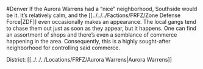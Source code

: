 #Denver 
If the Aurora Warrens had a “nice” neighborhood, Southside would be it. It’s relatively calm, and the [[../../../Factions/FRFZ/Zone Defense Force|ZDF]] even occasionally makes an appearance. The local gangs tend to chase them out just as soon as they appear, but it happens. One can find an assortment of shops and there’s even a semblance of commerce happening in the area. Consequently, this is a highly sought-after neighborhood for controlling said commerce.

District: [[../../../Locations/FRFZ/Aurora Warrens|Aurora Warrens]]